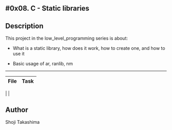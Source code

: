 #0x08. C - Static libraries
---
## Description

This project in the low_level_programming series is about:

* What is a static library, how does it work, how to create one, and how to use it

* Basic usage of ar, ranlib, nm

---
File|Task
---|---
 | 
 | 

## Author
 Shoji Takashima
